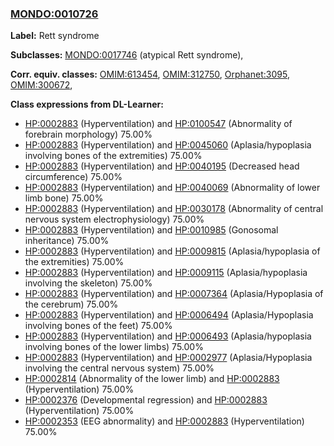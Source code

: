
### [MONDO:0010726](http://purl.obolibrary.org/obo/MONDO_0010726)
**Label:** Rett syndrome

**Subclasses:** [MONDO:0017746](http://purl.obolibrary.org/obo/MONDO_0017746) (atypical Rett syndrome), 

**Corr. equiv. classes:** [OMIM:613454](http://purl.obolibrary.org/obo/OMIM_613454), [OMIM:312750](http://purl.obolibrary.org/obo/OMIM_312750), [Orphanet:3095](http://www.orpha.net/ORDO/Orphanet_3095), [OMIM:300672](http://purl.obolibrary.org/obo/OMIM_300672), 

**Class expressions from DL-Learner:**

- [HP:0002883](http://purl.obolibrary.org/obo/HP_0002883) (Hyperventilation) and [HP:0100547](http://purl.obolibrary.org/obo/HP_0100547) (Abnormality of forebrain morphology) 75.00%
- [HP:0002883](http://purl.obolibrary.org/obo/HP_0002883) (Hyperventilation) and [HP:0045060](http://purl.obolibrary.org/obo/HP_0045060) (Aplasia/hypoplasia involving bones of the extremities) 75.00%
- [HP:0002883](http://purl.obolibrary.org/obo/HP_0002883) (Hyperventilation) and [HP:0040195](http://purl.obolibrary.org/obo/HP_0040195) (Decreased head circumference) 75.00%
- [HP:0002883](http://purl.obolibrary.org/obo/HP_0002883) (Hyperventilation) and [HP:0040069](http://purl.obolibrary.org/obo/HP_0040069) (Abnormality of lower limb bone) 75.00%
- [HP:0002883](http://purl.obolibrary.org/obo/HP_0002883) (Hyperventilation) and [HP:0030178](http://purl.obolibrary.org/obo/HP_0030178) (Abnormality of central nervous system electrophysiology) 75.00%
- [HP:0002883](http://purl.obolibrary.org/obo/HP_0002883) (Hyperventilation) and [HP:0010985](http://purl.obolibrary.org/obo/HP_0010985) (Gonosomal inheritance) 75.00%
- [HP:0002883](http://purl.obolibrary.org/obo/HP_0002883) (Hyperventilation) and [HP:0009815](http://purl.obolibrary.org/obo/HP_0009815) (Aplasia/hypoplasia of the extremities) 75.00%
- [HP:0002883](http://purl.obolibrary.org/obo/HP_0002883) (Hyperventilation) and [HP:0009115](http://purl.obolibrary.org/obo/HP_0009115) (Aplasia/hypoplasia involving the skeleton) 75.00%
- [HP:0002883](http://purl.obolibrary.org/obo/HP_0002883) (Hyperventilation) and [HP:0007364](http://purl.obolibrary.org/obo/HP_0007364) (Aplasia/Hypoplasia of the cerebrum) 75.00%
- [HP:0002883](http://purl.obolibrary.org/obo/HP_0002883) (Hyperventilation) and [HP:0006494](http://purl.obolibrary.org/obo/HP_0006494) (Aplasia/Hypoplasia involving bones of the feet) 75.00%
- [HP:0002883](http://purl.obolibrary.org/obo/HP_0002883) (Hyperventilation) and [HP:0006493](http://purl.obolibrary.org/obo/HP_0006493) (Aplasia/hypoplasia involving bones of the lower limbs) 75.00%
- [HP:0002883](http://purl.obolibrary.org/obo/HP_0002883) (Hyperventilation) and [HP:0002977](http://purl.obolibrary.org/obo/HP_0002977) (Aplasia/Hypoplasia involving the central nervous system) 75.00%
- [HP:0002814](http://purl.obolibrary.org/obo/HP_0002814) (Abnormality of the lower limb) and [HP:0002883](http://purl.obolibrary.org/obo/HP_0002883) (Hyperventilation) 75.00%
- [HP:0002376](http://purl.obolibrary.org/obo/HP_0002376) (Developmental regression) and [HP:0002883](http://purl.obolibrary.org/obo/HP_0002883) (Hyperventilation) 75.00%
- [HP:0002353](http://purl.obolibrary.org/obo/HP_0002353) (EEG abnormality) and [HP:0002883](http://purl.obolibrary.org/obo/HP_0002883) (Hyperventilation) 75.00%


